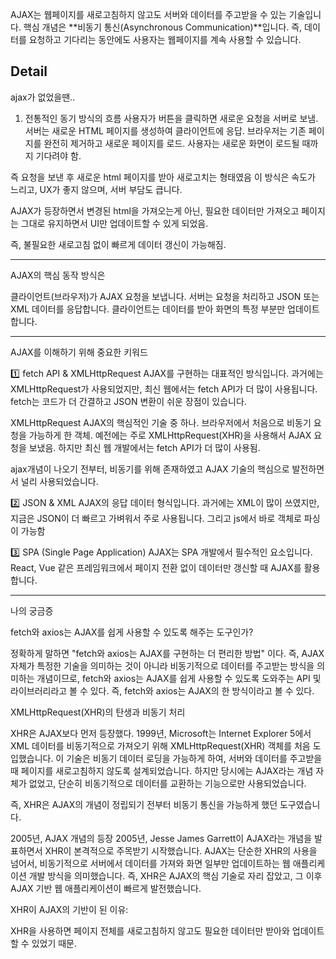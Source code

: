 AJAX는 웹페이지를 새로고침하지 않고도 서버와 데이터를 주고받을 수 있는 기술입니다.
핵심 개념은 **비동기 통신(Asynchronous Communication)**입니다.
즉, 데이터를 요청하고 기다리는 동안에도 사용자는 웹페이지를 계속 사용할 수 있습니다.

## Detail

ajax가 없었을땐..

1. 전통적인 동기 방식의 흐름
   사용자가 버튼을 클릭하면 새로운 요청을 서버로 보냄.
   서버는 새로운 HTML 페이지를 생성하여 클라이언트에 응답.
   브라우저는 기존 페이지를 완전히 제거하고 새로운 페이지를 로드.
   사용자는 새로운 화면이 로드될 때까지 기다려야 함.

즉 요청을 보낸 후 새로운 html 페이지를 받아 새로고치는 형태였음
이 방식은 속도가 느리고, UX가 좋지 않으며, 서버 부담도 큽니다.

AJAX가 등장하면서
변경된 html을 가져오는게 아닌, 필요한 데이터만 가져오고
페이지는 그대로 유지하면서 UI만 업데이트할 수 있게 되었음.

즉, 불필요한 새로고침 없이 빠르게 데이터 갱신이 가능해짐.

<hr/>

AJAX의 핵심 동작 방식은

클라이언트(브라우저)가 AJAX 요청을 보냅니다.
서버는 요청을 처리하고 JSON 또는 XML 데이터를 응답합니다.
클라이언트는 데이터를 받아 화면의 특정 부분만 업데이트합니다.

<hr/>

AJAX를 이해하기 위해 중요한 키워드

1️⃣ fetch API & XMLHttpRequest
AJAX를 구현하는 대표적인 방식입니다.
과거에는 XMLHttpRequest가 사용되었지만, 최신 웹에서는 fetch API가 더 많이 사용됩니다.
fetch는 코드가 더 간결하고 JSON 변환이 쉬운 장점이 있습니다.

XMLHttpRequest
AJAX의 핵심적인 기술 중 하나.
브라우저에서 처음으로 비동기 요청을 가능하게 한 객체.
예전에는 주로 XMLHttpRequest(XHR)을 사용해서 AJAX 요청을 보냈음.
하지만 최신 웹 개발에서는 fetch API가 더 많이 사용됨.

ajax개념이 나오기 전부터, 비동기를 위해 존재하였고 AJAX 기술의 핵심으로 발전하면서 널리 사용되었습니다.

2️⃣ JSON & XML
AJAX의 응답 데이터 형식입니다.
과거에는 XML이 많이 쓰였지만, 지금은 JSON이 더 빠르고 가벼워서 주로 사용됩니다. 그리고 js에서 바로 객체로 파싱이 가능함

3️⃣ SPA (Single Page Application)
AJAX는 SPA 개발에서 필수적인 요소입니다.
React, Vue 같은 프레임워크에서 페이지 전환 없이 데이터만 갱신할 때 AJAX를 활용합니다.

<hr/>
나의 궁금증

fetch와 axios는 AJAX를 쉽게 사용할 수 있도록 해주는 도구인가?

정확하게 말하면 "fetch와 axios는 AJAX를 구현하는 더 편리한 방법" 이다.
즉, AJAX 자체가 특정한 기술을 의미하는 것이 아니라 비동기적으로 데이터를 주고받는 방식을 의미하는 개념이므로, fetch와 axios는 AJAX를 쉽게 사용할 수 있도록 도와주는 API 및 라이브러리라고 볼 수 있다. 즉, fetch와 axios는 AJAX의 한 방식이라고 볼 수 있다.

XMLHttpRequest(XHR)의 탄생과 비동기 처리

XHR은 AJAX보다 먼저 등장했다.
1999년, Microsoft는 Internet Explorer 5에서 XML 데이터를 비동기적으로 가져오기 위해 XMLHttpRequest(XHR) 객체를 처음 도입했습니다.
이 기술은 비동기 데이터 로딩을 가능하게 하여, 서버와 데이터를 주고받을 때 페이지를 새로고침하지 않도록 설계되었습니다.
하지만 당시에는 AJAX라는 개념 자체가 없었고, 단순히 비동기적으로 데이터를 교환하는 기능으로만 사용되었습니다.

즉, XHR은 AJAX의 개념이 정립되기 전부터 비동기 통신을 가능하게 했던 도구였습니다.

2005년, AJAX 개념의 등장
2005년, Jesse James Garrett이 AJAX라는 개념을 발표하면서 XHR이 본격적으로 주목받기 시작했습니다.
AJAX는 단순한 XHR의 사용을 넘어서, 비동기적으로 서버에서 데이터를 가져와 화면 일부만 업데이트하는 웹 애플리케이션 개발 방식을 의미했습니다.
즉, XHR은 AJAX의 핵심 기술로 자리 잡았고, 그 이후 AJAX 기반 웹 애플리케이션이 빠르게 발전했습니다.

XHR이 AJAX의 기반이 된 이유:

XHR을 사용하면 페이지 전체를 새로고침하지 않고도 필요한 데이터만 받아와 업데이트할 수 있었기 때문.
